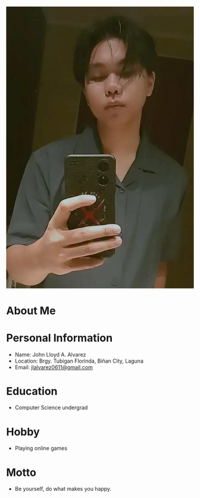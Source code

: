 ![Picture2](https://github.com/jlalvarez0611/jlalvarez0611/blob/main/profile)

# About Me

# Personal Information
* Name: John Lloyd A. Alvarez
* Location: Brgy. Tubigan Florinda, Biñan City, Laguna
* Email: jlalvarez0611@gmail.com

# Education
* Computer Science undergrad

# Hobby
* Playing online games

# Motto
* Be yourself, do what makes you happy.
